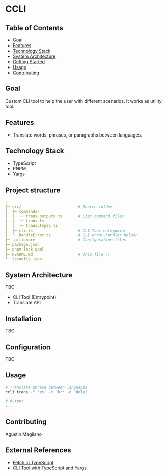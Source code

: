 # CCLI

## Table of Contents
- [Goal](#goal)
- [Features](#features)
- [Technology Stack](#technology-stack)
- [System Architecture](#system-architecture)
- [Getting Started](#installation)
- [Usage](#usage)
- [Contributing](#contributing)

## Goal

Custom CLI tool to help the user with different scenarios. It works as utility tool.

## Features

- Translate words, phrases, or paragraphs between languages.

## Technology Stack

- TypeScript
- PNPM
- Yargs

## Project structure

```yaml
.
├─ src/                         # Source folder
│  ├─ commands/
│  │  ├─ trans.outputs.ts       # List command files
│  │  ├─ trans.ts 
│  │  └─ trans.types.ts   
│  ├─ cli.ts                    # CLI Tool entrypoint
│  └─ handleError.ts            # CLI error-handler helper
├─ .gitignore                   # Configuration files                  
├─ package.json
├─ pnpm-lock.yaml
├─ README.md                    # This file :)
└─ tsconfig.json
```

## System Architecture

TBC

* CLI Tool (Entrypoint)
* Translate API

## Installation

TBC

<!--
### Step 1
 
```bash
# Installation steps, e.g., for setting up dependencies or downloading the tool
``` -->

## Configuration

<!-- Explain how to configure your tool, including any environment variables or configuration files that need to be set. -->

TBC

## Usage

```bash
# Translate phrase between languages
ccli trans -f 'es' -t 'kr' -d 'Hola' 

# Output
...
```

## Contributing

Agustin Magliano

## External References

* [Fetch in TypeScript](https://rapidapi.com/guides/api-call-typescript)
* [CLI Tool with TypeScript and Yargs](https://medium.com/geekculture/building-a-node-js-cli-with-typescript-packaged-and-distributed-via-homebrew-15ba2fadcb81)
